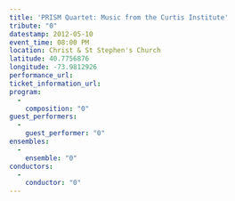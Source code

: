 ```yaml
---
title: 'PRISM Quartet: Music from the Curtis Institute'
tribute: "0"
datestamp: 2012-05-10
event_time: 08:00 PM
location: Christ & St Stephen's Church
latitude: 40.7756876
longitude: -73.9812926
performance_url: 
ticket_information_url: 
program: 
  -
    composition: "0"
guest_performers: 
  -
    guest_performer: "0"
ensembles: 
  -
    ensemble: "0"
conductors: 
  -
    conductor: "0"
---
```

